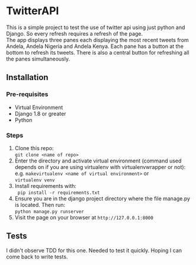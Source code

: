 # TwitterAPI

This is a simple project to test the use of twitter api using just python and Django. So every refresh requires a refresh of the page.  
The app displays three panes each displaying the most recent tweets from Andela, Andela Nigeria and Andela Kenya. Each pane has a button at the bottom to refresh its tweets. There is also a central button for refreshing all the panes simultaneously.

## Installation

### Pre-requisites
+ Virtual Environment
+ Django 1.8  or greater
+ Python

### Steps
1. Clone this repo:  
```git clone <name of repo>```
2. Enter the directory and activate virtual environment (command used depends on if you are using virtualenv with virtualenvwrapper or not):  
e.g.
```makevirtualenv <name of virtual environment>``` or  
```virtualenv venv```
3. Install requirements with:  
``` pip install -r requirements.txt```
4. Ensure you are in the django project directory where the file manage.py is located. Then run:  
```python manage.py runserver```
5. Visit the page on your browser at `http://127.0.0.1:8000`

## Tests
I didn't observe TDD for this one. Needed to test it quickly. Hoping I can come back to write tests.
